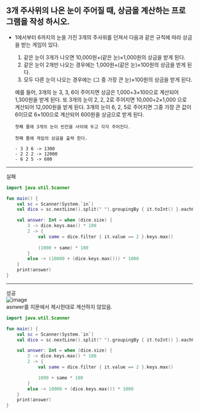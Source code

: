 ## 3개 주사위의 나온 눈이 주어질 때, 상금을 계산하는 프로그램을 작성 하시오.
- 1에서부터 6까지의 눈을 가진 3개의 주사위를 던져서 다음과 같은 규칙에 따라 상금을 받는 게임이 있다.

  1. 같은 눈이 3개가 나오면 10,000원+(같은 눈)×1,000원의 상금을 받게 된다.  
  2. 같은 눈이 2개만 나오는 경우에는 1,000원+(같은 눈)×100원의 상금을 받게 된다.  
  3. 모두 다른 눈이 나오는 경우에는 (그 중 가장 큰 눈)×100원의 상금을 받게 된다.
     
  예를 들어, 3개의 눈 3, 3, 6이 주어지면 상금은 1,000+3×100으로 계산되어 1,300원을 받게 된다. 또 3개의 눈이 2, 2, 2로 주어지면 10,000+2×1,000 으로 계산되어 12,000원을 받게 된다. 3개의 눈이 6, 2, 5로 주어지면 그중 가장 큰 값이 6이므로 6×100으로 계산되어 600원을 상금으로 받게 된다.


      첫째 줄에 3개의 눈이 빈칸을 사이에 두고 각각 주어진다.
      
      첫째 줄에 게임의 상금을 출력 한다.
  
      - 3 3 6 -> 1300
      - 2 2 2 -> 12000
      - 6 2 5 -> 600

---------------------------
실패  

```kotlin
import java.util.Scanner

fun main() {
    val sc = Scanner(System.`in`)
    val dice = sc.nextLine().split(" ").groupingBy { it.toInt() }.eachCount()

    val answer: Int = when (dice.size) {
        3 -> dice.keys.max() * 100
        2 -> {
            val same = dice.filter { it.value == 2 }.keys.max()
            
            (1000 + same) * 100
        }
        else -> (10000 + (dice.keys.max())) * 1000
    }
    print(answer)
}
```

---------------------------
성공  
![image](https://github.com/21dbwls12/TIL/assets/139525941/befd18e5-dc2d-43b0-b6ce-d72333dfc53b)  
asnwer를 지문에서 제시한대로 계산하지 않았음.

```kotlin
import java.util.Scanner

fun main() {
    val sc = Scanner(System.`in`)
    val dice = sc.nextLine().split(" ").groupingBy { it.toInt() }.eachCount()

    val answer: Int = when (dice.size) {
        3 -> dice.keys.max() * 100
        2 -> {
            val same = dice.filter { it.value == 2 }.keys.max()

            1000 + same * 100
        }
        else -> 10000 + (dice.keys.max()) * 1000
    }
    print(answer)
}
```
